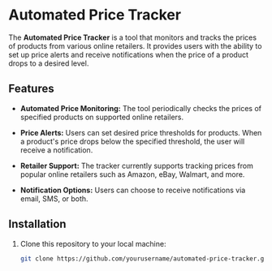 # Automated Price Tracker

The **Automated Price Tracker** is a tool that monitors and tracks the prices of products from various online retailers.
It provides users with the ability to set up price alerts and receive notifications when the price of a product drops to
a desired level.

## Features

- **Automated Price Monitoring:** The tool periodically checks the prices of specified products on supported online
  retailers.

- **Price Alerts:** Users can set desired price thresholds for products. When a product's price drops below the
  specified threshold, the user will receive a notification.

- **Retailer Support:** The tracker currently supports tracking prices from popular online retailers such as Amazon,
  eBay, Walmart, and more.

- **Notification Options:** Users can choose to receive notifications via email, SMS, or both.

## Installation

1. Clone this repository to your local machine:
   ```bash
   git clone https://github.com/yourusername/automated-price-tracker.git
